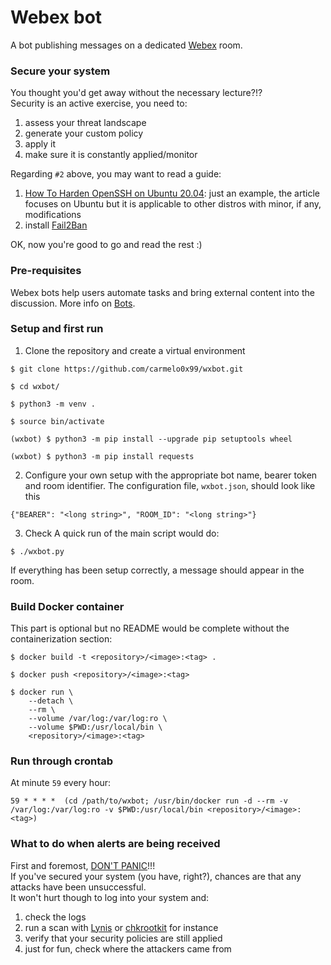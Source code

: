 # Webex bot
A bot publishing messages on a dedicated [Webex](https://developer.webex.com/) room.<br/>

### Secure your system
You thought you'd get away without the necessary lecture?!?</br>
Security is an active exercise, you need to:
1. assess your threat landscape
2. generate your custom policy
3. apply it
4. make sure it is constantly applied/monitor

Regarding `#2` above, you may want to read a guide:
1. [How To Harden OpenSSH on Ubuntu 20.04](https://www.digitalocean.com/community/tutorials/how-to-harden-openssh-on-ubuntu-20-04): just an example, the article focuses on Ubuntu but it is applicable to other distros with minor, if any, modifications
2. install [Fail2Ban](https://www.fail2ban.org/)

OK, now you're good to go and read the rest :)
 
### Pre-requisites
Webex bots help users automate tasks and bring external content into the discussion. More info on [Bots](https://developer.webex.com/docs/bots).<br/>

### Setup and first run
1. Clone the repository and create a virtual environment
```
$ git clone https://github.com/carmelo0x99/wxbot.git

$ cd wxbot/

$ python3 -m venv .

$ source bin/activate

(wxbot) $ python3 -m pip install --upgrade pip setuptools wheel

(wxbot) $ python3 -m pip install requests
```

2. Configure your own setup with the appropriate bot name, bearer token and room identifier. The configuration file, `wxbot.json`, should look like this
```
{"BEARER": "<long string>", "ROOM_ID": "<long string>"}
```

3. Check
A quick run of the main script would do:
```
$ ./wxbot.py
```
If everything has been setup correctly, a message should appear in the room.</br>

### Build Docker container
This part is optional but no README would be complete without the containerization section:
```
$ docker build -t <repository>/<image>:<tag> .

$ docker push <repository>/<image>:<tag>

$ docker run \
    --detach \
    --rm \
    --volume /var/log:/var/log:ro \
    --volume $PWD:/usr/local/bin \
    <repository>/<image>:<tag>
```

### Run through crontab
At minute `59` every hour:
```
59 * * * *  (cd /path/to/wxbot; /usr/bin/docker run -d --rm -v /var/log:/var/log:ro -v $PWD:/usr/local/bin <repository>/<image>:<tag>)
```

### What to do when alerts are being received
First and foremost, [DON'T PANIC](https://en.wikipedia.org/wiki/Phrases_from_The_Hitchhiker%27s_Guide_to_the_Galaxy)!!!</br>
If you've secured your system (you have, right?), chances are that any attacks have been unsuccessful.</br>
It won't hurt though to log into your system and:
1. check the logs
2. run a scan with [Lynis](https://cisofy.com/lynis/) or [chkrootkit](http://www.chkrootkit.org) for instance
3. verify that your security policies are still applied
4. just for fun, check where the attackers came from

